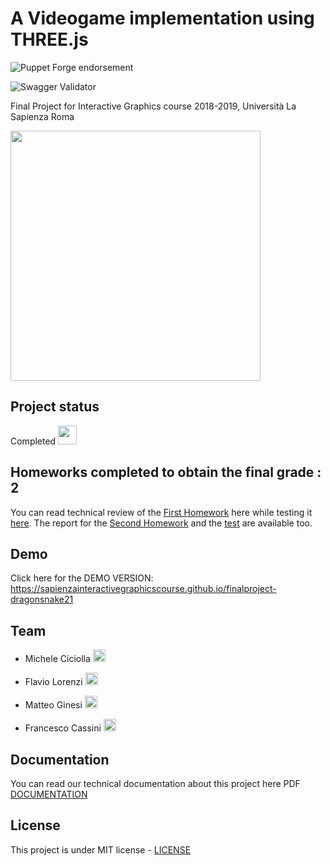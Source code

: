 # A Videogame implementation using THREE.js

![Puppet Forge endorsement](https://img.shields.io/puppetforge/e/camptocamp/openssl?color=light%20green&label=Ubuntu%2016.04%20LTS&logo=Ubuntu)

![Swagger Validator](https://badgen.net/github/status/micromatch/micromatch/4.0.1)


Final Project for Interactive Graphics course 2018-2019, Università La Sapienza Roma

<a href="https://www.dis.uniroma1.it/"><img src="http://www.dis.uniroma1.it/sites/default/files/marchio%20logo%20eng%20jpg.jpg" width="400"></a>

## Project status
Completed <a href="https://github.com/micheleciciolla/vehicles-platooning"><img src="https://www.flaticon.com/svg/static/icons/svg/214/214353.svg" width="30"></a>

## Homeworks completed to obtain the final grade : 2
You can read technical review of the [First Homework](https://github.com/micheleciciolla/hw1-interactive-graphics/blob/master/Homework1.pdf) here while testing it [here](https://micheleciciolla.github.io/hw1-interactive-graphics/). The report for the [Second Homework](https://github.com/micheleciciolla/hw2-interactive-graphics/blob/master/review.pdf) and the [test](https://micheleciciolla.github.io/hw2-interactive-graphics/) are available too.

## Demo
Click here for the DEMO VERSION: https://sapienzainteractivegraphicscourse.github.io/finalproject-dragonsnake21

## Team
* Michele Ciciolla <a href="https://github.com/micheleciciolla"><img src="https://upload.wikimedia.org/wikipedia/commons/thumb/9/91/Octicons-mark-github.svg/1024px-Octicons-mark-github.svg.png" width="20"></a>

* Flavio Lorenzi <a href="https://github.com/FlavioLorenzi"><img src="https://upload.wikimedia.org/wikipedia/commons/thumb/9/91/Octicons-mark-github.svg/1024px-Octicons-mark-github.svg.png" width="20"></a>

* Matteo Ginesi <a href="https://github.com/matginesi"><img src="https://upload.wikimedia.org/wikipedia/commons/thumb/9/91/Octicons-mark-github.svg/1024px-Octicons-mark-github.svg.png" width="20"></a>

* Francesco Cassini <a href="https://github.com/francesco-AI"><img src="https://upload.wikimedia.org/wikipedia/commons/thumb/9/91/Octicons-mark-github.svg/1024px-Octicons-mark-github.svg.png" width="20"></a>

## Documentation
You can read our technical documentation about this project here PDF [DOCUMENTATION](./documentation/report.pdf)


## License
This project is under MIT license - [LICENSE](./LICENSE)
